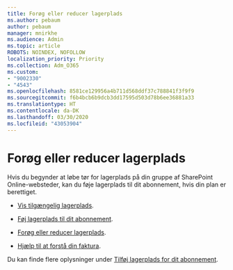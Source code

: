 ```yaml
---
title: Forøg eller reducer lagerplads
ms.author: pebaum
author: pebaum
manager: mnirkhe
ms.audience: Admin
ms.topic: article
ROBOTS: NOINDEX, NOFOLLOW
localization_priority: Priority
ms.collection: Adm_O365
ms.custom:
- "9002330"
- "4543"
ms.openlocfilehash: 8581ce129956a4b711d568ddf37c788841f3f9f9
ms.sourcegitcommit: f6b4bcb6b9dcb3dd17595d503d78b6ee36881a33
ms.translationtype: HT
ms.contentlocale: da-DK
ms.lasthandoff: 03/30/2020
ms.locfileid: "43053904"
---
```

# <a name="increase-or-decrease-storage"></a>Forøg eller reducer lagerplads

Hvis du begynder at løbe tør for lagerplads på din gruppe af SharePoint Online-websteder, kan du føje lagerplads til dit abonnement, hvis din plan er berettiget. 

- [Vis tilgængelig lagerplads](https://docs.microsoft.com/microsoft-365/commerce/add-storage-space?view=o365-worldwide#view-available-storage). 

- [Føj lagerplads til dit abonnement](https://docs.microsoft.com/microsoft-365/commerce/add-storage-space?view=o365-worldwide#add-storage-to-your-subscription). 

- [Forøg eller reducer lagerplads](https://docs.microsoft.com/microsoft-365/commerce/add-storage-space?view=o365-worldwide#increase-or-decrease-storage). 

- [Hjælp til at forstå din faktura](https://docs.microsoft.com/microsoft-365/commerce/billing-and-payments/understand-your-invoice?view=o365-worldwide).

Du kan finde flere oplysninger under [Tilføj lagerplads for dit abonnement](https://docs.microsoft.com/microsoft-365/commerce/add-storage-space?view=o365-worldwide). 

